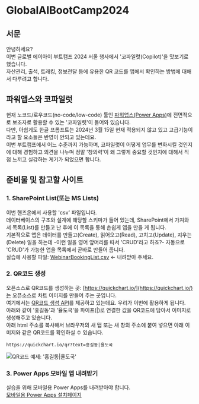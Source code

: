 # GlobalAIBootCamp2024

## 서문
안녕하세요?  
이번 글로벌 에이아이 부트캠프 2024 서울 행사에서 '코파일럿(Copilot)'을 맛보기로 했습니다.  
자산관리, 출석, 트래킹, 정보전달 등에 유용한 QR 코드를 앱에서 확인하는 방법에 대해서 다루려고 합니다.  
  
## 파워앱스와 코파일럿
현재 노코드/로우코드(no-code/low-code) 툴인 [파워앱스(Power Apps)](https://make.powerapps.com)에 전면적으로 보조자로 활용할 수 있는 '코파일럿'이 들어와 있습니다.  
다만, 아쉽게도 한글 프롬프트는 2024년 3월 15일 현재 적용되지 않고 있고 고급기능이라고 할 요소들은 반영이 안되고 있는데요.  
이번 부트캠프에서 어느 수준까지 가능하며, 코파일럿이 어떻게 업무를 변화시킬 것인지에 대해 경험하고 의견을 나누며 정말 '창의력'이 왜 그렇게 중요할 것인지에 대해서 직접 느끼고 실감하는 게기가 되었으면 합니다.

## 준비물 및 참고할 사이트
### 1. SharePoint List(또는 MS Lists)
  이번 핸즈온에서 사용할 'csv' 파일입니다.  
  데이터베이스의 구조와 설계에 해당할 스키마가 들어 있는데, SharePoint에서 가져와서 목록(List)를 만들고 난 후에 이 목록을 통해 손쉽게 앱을 만을 게 됩니다.  
  기본적으로 앱은 데이터를 만들고(Create), 읽어오고(Read), 고치고(Update), 지우는(Delete) 일을 하는데 -이런 일을 영어 앞머리를 따서 'CRUD'라고 하죠?-  자동으로 'CRUD'가 가능한 앱을 목록에서 곧바로 만들어 줍니다.  
  실습에 사용할 파일: [WebinarBookingList.csv](https://github.com/Power-Platform-Users-Korea/GlobalAIBootCamp2024/blob/main/WebinarBookingList.csv) <- 내려받아 주세요.  

### 2. QR코드 생성
  오픈소스로 QR코드를 생성하는 곳: [https://quickchart.io/](https://quickchart.io/)는 오픈소스로 차트 이미지를 만들어 주는 곳입니다.  
  여기에서는 [QR코드 생성 API](https://quickchart.io/documentation/qr-codes/)를 제공하고 있는데요. 우리가 이번에 활용하게 됩니다.  
  아래와 같이 '홍길동'과 '율도국'을 파이프(|)로 연결한 값을 QR코드에 담아서 이미지로 생성해주고 있습니다.  
  아래 html 주소를 복사해서 브라우저의 새 탭 또는 새 창의 주소에 붙여 넣으면 아래 이미지와 같은 QR코드를 확인하실 수 있습니다.
   
   ```
   https://quickchart.io/qr?text=홍길동|율도국
   ```  

   ![QR코드 예제: '홍길동|율도국'](https://quickchart.io/qr?text=%ED%99%8D%EA%B8%B8%EB%8F%99|%EC%9C%A8%EB%8F%84%EA%B5%AD)

   ### 3. Power Apps 모바일 앱 내려받기
   실습을 위해 모바일용 Power Apps를 내려받아야 합니다.  
   [모바일용 Power Apps 설치페이지](https://learn.microsoft.com/en-us/power-apps/mobile/run-powerapps-on-mobile?WT.mc_id=DX-MVP-5005254)
